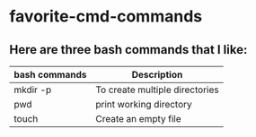 # favorite-cmd-commands

## Here are three bash commands that I like:

| bash commands | Description                    |
| ------------- | ------------------------------ |
| mkdir -p      | To create multiple directories |
| pwd           | print working directory        |
| touch         | Create an empty file           |
